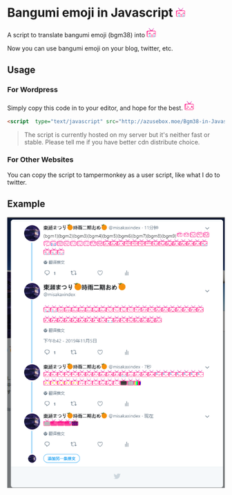 # Bangumi emoji in Javascript ![](https://github.com/azuse/Bgm38-in-Javascript/raw/master/assests/bgm38.gif)  
A script to translate bangumi emoji (bgm38) into ![](https://github.com/azuse/Bgm38-in-Javascript/raw/master/assests/bgm38.gif)   

Now you can use bangumi emoji on your blog, twitter, etc.  

## Usage
### For Wordpress
Simply copy this code in to your editor, and hope for the best. ![](https://github.com/azuse/Bgm38-in-Javascript/raw/master/assests/bgm24.gif)  
```html
<script  type="text/javascript" src="http://azusebox.moe/Bgm38-in-Javascript/bgm38_min.js">
```

> The script is currently hosted on my server but it's neither fast or stable. Please tell me if you have better cdn distribute choice.

### For Other Websites
You can copy the script to tampermonkey as a user script, like what I do to twitter.


## Example
![](https://github.com/azuse/Bgm38-in-Javascript/raw/master/assests/twitter.png)  
